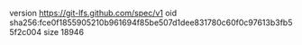 version https://git-lfs.github.com/spec/v1
oid sha256:fce0f1855905210b961694f85be507d1dee831780c60f0c97613b3fb55f2c004
size 18946

